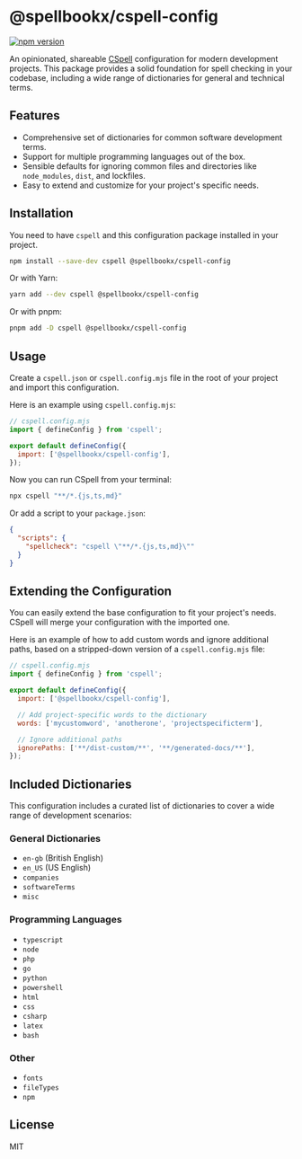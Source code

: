 # @spellbookx/cspell-config

[![npm version](https://badge.fury.io/js/%40spellbookx%2Fcspell-config.svg)](https://badge.fury.io/js/%40spellbookx%2Fcspell-config)

An opinionated, shareable [CSpell](https://cspell.org/) configuration for modern development projects. This package provides a solid foundation for spell checking in your codebase, including a wide range of dictionaries for general and technical terms.

## Features

- Comprehensive set of dictionaries for common software development terms.
- Support for multiple programming languages out of the box.
- Sensible defaults for ignoring common files and directories like `node_modules`, `dist`, and lockfiles.
- Easy to extend and customize for your project's specific needs.

## Installation

You need to have `cspell` and this configuration package installed in your project.

```sh
npm install --save-dev cspell @spellbookx/cspell-config
```

Or with Yarn:

```sh
yarn add --dev cspell @spellbookx/cspell-config
```

Or with pnpm:

```sh
pnpm add -D cspell @spellbookx/cspell-config
```

## Usage

Create a `cspell.json` or `cspell.config.mjs` file in the root of your project and import this configuration.

Here is an example using `cspell.config.mjs`:

```javascript
// cspell.config.mjs
import { defineConfig } from 'cspell';

export default defineConfig({
  import: ['@spellbookx/cspell-config'],
});
```

Now you can run CSpell from your terminal:

```sh
npx cspell "**/*.{js,ts,md}"
```

Or add a script to your `package.json`:

```json
{
  "scripts": {
    "spellcheck": "cspell \"**/*.{js,ts,md}\""
  }
}
```

## Extending the Configuration

You can easily extend the base configuration to fit your project's needs. CSpell will merge your configuration with the imported one.

Here is an example of how to add custom words and ignore additional paths, based on a stripped-down version of a `cspell.config.mjs` file:

```javascript
// cspell.config.mjs
import { defineConfig } from 'cspell';

export default defineConfig({
  import: ['@spellbookx/cspell-config'],

  // Add project-specific words to the dictionary
  words: ['mycustomword', 'anotherone', 'projectspecificterm'],

  // Ignore additional paths
  ignorePaths: ['**/dist-custom/**', '**/generated-docs/**'],
});
```

## Included Dictionaries

This configuration includes a curated list of dictionaries to cover a wide range of development scenarios:

### General Dictionaries

- `en-gb` (British English)
- `en_US` (US English)
- `companies`
- `softwareTerms`
- `misc`

### Programming Languages

- `typescript`
- `node`
- `php`
- `go`
- `python`
- `powershell`
- `html`
- `css`
- `csharp`
- `latex`
- `bash`

### Other

- `fonts`
- `fileTypes`
- `npm`

## License

MIT
